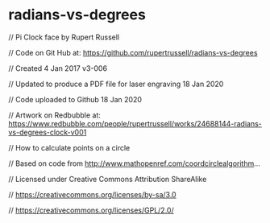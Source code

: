 # radians-vs-degrees
// Pi Clock face by Rupert Russell

// Code on Git Hub at: https://github.com/rupertrussell/radians-vs-degrees

// Created 4 Jan 2017 v3-006

// Updated to produce a PDF file for laser engraving 18 Jan 2020

// Code uploaded to Github 18 Jan 2020

// Artwork on Redbubble at: https://www.redbubble.com/people/rupertrussell/works/24688144-radians-vs-degrees-clock-v001

// How to calculate points on a circle

// Based on code from http://www.mathopenref.com/coordcirclealgorithm...

// Licensed under Creative Commons Attribution ShareAlike

// https://creativecommons.org/licenses/by-sa/3.0

// https://creativecommons.org/licenses/GPL/2.0/

